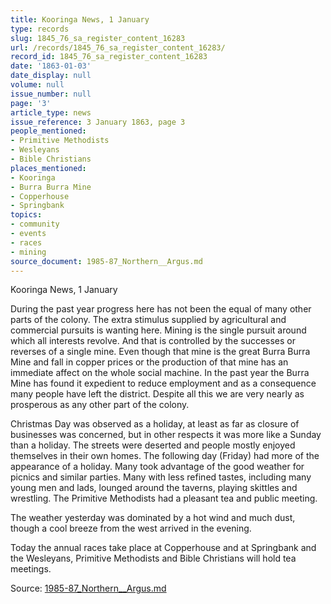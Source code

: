```yaml
---
title: Kooringa News, 1 January
type: records
slug: 1845_76_sa_register_content_16283
url: /records/1845_76_sa_register_content_16283/
record_id: 1845_76_sa_register_content_16283
date: '1863-01-03'
date_display: null
volume: null
issue_number: null
page: '3'
article_type: news
issue_reference: 3 January 1863, page 3
people_mentioned:
- Primitive Methodists
- Wesleyans
- Bible Christians
places_mentioned:
- Kooringa
- Burra Burra Mine
- Copperhouse
- Springbank
topics:
- community
- events
- races
- mining
source_document: 1985-87_Northern__Argus.md
---
```


Kooringa News, 1 January

During the past year progress here has not been the equal of many other parts of the colony.  The extra stimulus supplied by agricultural and commercial pursuits is wanting here.  Mining is the single pursuit around which all interests revolve.  And that is controlled by the successes or reverses of a single mine.  Even though that mine is the great Burra Burra Mine and fall in copper prices or the production of that mine has an immediate affect on the whole social machine.  In the past year the Burra Mine has found it expedient to reduce employment and as a consequence many people have left the district.  Despite all this we are very nearly as prosperous as any other part of the colony.

Christmas Day was observed as a holiday, at least as far as closure of businesses was concerned, but in other respects it was more like a Sunday than a holiday.  The streets were deserted and people mostly enjoyed themselves in their own homes.  The following day (Friday) had more of the appearance of a holiday.  Many took advantage of the good weather for picnics and similar parties.  Many with less refined tastes, including many young men and lads, lounged around the taverns, playing skittles and wrestling.  The Primitive Methodists had a pleasant tea and public meeting.

The weather yesterday was dominated by a hot wind and much dust, though a cool breeze from the west arrived in the evening.

Today the annual races take place at Copperhouse and at Springbank and the Wesleyans, Primitive Methodists and Bible Christians will hold tea meetings.


Source: [1985-87_Northern__Argus.md](/downloads/markdown/1985-87_Northern__Argus.md)
